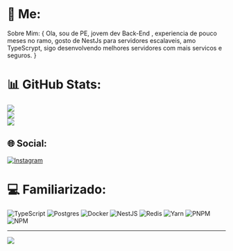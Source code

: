 # 💫 Me:
Sobre Mim: { Ola, sou de PE, jovem dev Back-End , experiencia de pouco meses no ramo, gosto de NestJs para servidores escalaveis, amo TypeScrypt, sigo desenvolvendo melhores servidores com mais servicos e seguros. }

# 📊 GitHub Stats:
![](https://github-readme-stats.vercel.app/api?username=Macinho7&theme=highcontrast&hide_border=false&include_all_commits=false&count_private=false)<br/>
![](https://github-readme-streak-stats.herokuapp.com/?user=Macinho7&theme=highcontrast&hide_border=false)<br/>
![](https://github-readme-stats.vercel.app/api/top-langs/?username=Macinho7&theme=highcontrast&hide_border=false&include_all_commits=false&count_private=false&layout=compact)

## 🌐 Social:
[![Instagram](https://img.shields.io/badge/Instagram-%23E4405F.svg?logo=Instagram&logoColor=white)](https://instagram.com/https://www.instagram.com/maccielx_/) 

# 💻 Familiarizado:
![TypeScript](https://img.shields.io/badge/typescript-%23007ACC.svg?style=for-the-badge&logo=typescript&logoColor=white) ![Postgres](https://img.shields.io/badge/postgres-%23316192.svg?style=for-the-badge&logo=postgresql&logoColor=white) ![Docker](https://img.shields.io/badge/docker-%230db7ed.svg?style=for-the-badge&logo=docker&logoColor=white) ![NestJS](https://img.shields.io/badge/nestjs-%23E0234E.svg?style=for-the-badge&logo=nestjs&logoColor=white) ![Redis](https://img.shields.io/badge/redis-%23DD0031.svg?style=for-the-badge&logo=redis&logoColor=white) ![Yarn](https://img.shields.io/badge/yarn-%232C8EBB.svg?style=for-the-badge&logo=yarn&logoColor=white) ![PNPM](https://img.shields.io/badge/pnpm-%234a4a4a.svg?style=for-the-badge&logo=pnpm&logoColor=f69220) ![NPM](https://img.shields.io/badge/NPM-%23CB3837.svg?style=for-the-badge&logo=npm&logoColor=white)

---
[![](https://visitcount.itsvg.in/api?id=Macinho7&icon=5&color=7)](https://visitcount.itsvg.in)

<!-- Proudly created with GPRM ( https://gprm.itsvg.in ) -->

